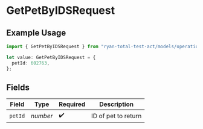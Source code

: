 # GetPetByIDSRequest

## Example Usage

```typescript
import { GetPetByIDSRequest } from "ryan-total-test-act/models/operations";

let value: GetPetByIDSRequest = {
  petId: 602763,
};
```

## Fields

| Field               | Type                | Required            | Description         |
| ------------------- | ------------------- | ------------------- | ------------------- |
| `petId`             | *number*            | :heavy_check_mark:  | ID of pet to return |